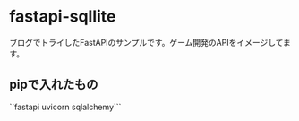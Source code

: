 # fastapi-sqllite
ブログでトライしたFastAPIのサンプルです。ゲーム開発のAPIをイメージしてます。

## pipで入れたもの
``fastapi uvicorn sqlalchemy```

